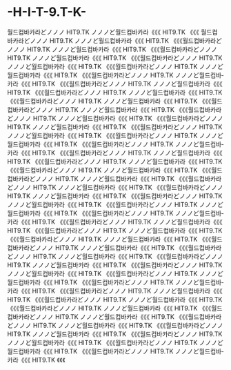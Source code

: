 -H-I-T-9.T-K-
=============

월드컵바­카­라どノノノ H­I­T­9.T­K  ノノノど월드컵바­카­라《《《  H­I­T­9.T­K   《《《   월드컵바­카­라どノノノ H­I­T­9.T­K  ノノノど월드컵바­카­라《《《  H­I­T­9.T­K   《《《월드컵바­카­라どノノノ H­I­T­9.T­K  ノノノど월드컵바­카­라《《《  H­I­T­9.T­K   《《《월드컵바­카­라どノノノ H­I­T­9.T­K  ノノノど월드컵바­카­라《《《  H­I­T­9.T­K   《《《월드컵바­카­라どノノノ H­I­T­9.T­K  ノノノど월드컵바­카­라《《《  H­I­T­9.T­K   《《《월드컵바­카­라どノノノ H­I­T­9.T­K  ノノノど월드컵바­카­라《《《  H­I­T­9.T­K   《《《월드컵바­카­라どノノノ H­I­T­9.T­K  ノノノど월드컵바­카­라《《《  H­I­T­9.T­K   《《《월드컵바­카­라どノノノ H­I­T­9.T­K  ノノノど월드컵바­카­라《《《  H­I­T­9.T­K   《《《월드컵바­카­라どノノノ H­I­T­9.T­K  ノノノど월드컵바­카­라《《《  H­I­T­9.T­K   《《《월드컵바­카­라どノノノ H­I­T­9.T­K  ノノノど월드컵바­카­라《《《  H­I­T­9.T­K   《《《월드컵바­카­라どノノノ H­I­T­9.T­K  ノノノど월드컵바­카­라《《《  H­I­T­9.T­K   《《《월드컵바­카­라どノノノ H­I­T­9.T­K  ノノノど월드컵바­카­라《《《  H­I­T­9.T­K   《《《월드컵바­카­라どノノノ H­I­T­9.T­K  ノノノど월드컵바­카­라《《《  H­I­T­9.T­K   《《《월드컵바­카­라どノノノ H­I­T­9.T­K  ノノノど월드컵바­카­라《《《  H­I­T­9.T­K   《《《월드컵바­카­라どノノノ H­I­T­9.T­K  ノノノど월드컵바­카­라《《《  H­I­T­9.T­K   《《《월드컵바­카­라どノノノ H­I­T­9.T­K  ノノノど월드컵바­카­라《《《  H­I­T­9.T­K   《《《월드컵바­카­라どノノノ H­I­T­9.T­K  ノノノど월드컵바­카­라《《《  H­I­T­9.T­K   《《《월드컵바­카­라どノノノ H­I­T­9.T­K  ノノノど월드컵바­카­라《《《  H­I­T­9.T­K   《《《월드컵바­카­라どノノノ H­I­T­9.T­K  ノノノど월드컵바­카­라《《《  H­I­T­9.T­K   《《《월드컵바­카­라どノノノ H­I­T­9.T­K  ノノノど월드컵바­카­라《《《  H­I­T­9.T­K   《《《월드컵바­카­라どノノノ H­I­T­9.T­K  ノノノど월드컵바­카­라《《《  H­I­T­9.T­K   《《《월드컵바­카­라どノノノ H­I­T­9.T­K  ノノノど월드컵바­카­라《《《  H­I­T­9.T­K   《《《월드컵바­카­라どノノノ H­I­T­9.T­K  ノノノど월드컵바­카­라《《《  H­I­T­9.T­K   《《《월드컵바­카­라どノノノ H­I­T­9.T­K  ノノノど월드컵바­카­라《《《  H­I­T­9.T­K   《《《월드컵바­카­라どノノノ H­I­T­9.T­K  ノノノど월드컵바­카­라《《《  H­I­T­9.T­K   《《《월드컵바­카­라どノノノ H­I­T­9.T­K  ノノノど월드컵바­카­라《《《  H­I­T­9.T­K   《《《월드컵바­카­라どノノノ H­I­T­9.T­K  ノノノど월드컵바­카­라《《《  H­I­T­9.T­K   《《《월드컵바­카­라どノノノ H­I­T­9.T­K  ノノノど월드컵바­카­라《《《  H­I­T­9.T­K   《《《월드컵바­카­라どノノノ H­I­T­9.T­K  ノノノど월드컵바­카­라《《《  H­I­T­9.T­K   《《《월드컵바­카­라どノノノ H­I­T­9.T­K  ノノノど월드컵바­카­라《《《  H­I­T­9.T­K   《《《월드컵바­카­라どノノノ H­I­T­9.T­K  ノノノど월드컵바­카­라《《《  H­I­T­9.T­K   《《《월드컵바­카­라どノノノ H­I­T­9.T­K  ノノノど월드컵바­카­라《《《  H­I­T­9.T­K   《《《월드컵바­카­라どノノノ H­I­T­9.T­K  ノノノど월드컵바­카­라《《《  H­I­T­9.T­K   《《《월드컵바­카­라どノノノ H­I­T­9.T­K  ノノノど월드컵바­카­라《《《  H­I­T­9.T­K   《《《월드컵바­카­라どノノノ H­I­T­9.T­K  ノノノど월드컵바­카­라《《《  H­I­T­9.T­K   《《《월드컵바­카­라どノノノ H­I­T­9.T­K  ノノノど월드컵바­카­라《《《  H­I­T­9.T­K   《《《월드컵바­카­라どノノノ H­I­T­9.T­K  ノノノど월드컵바­카­라《《《  H­I­T­9.T­K   《《《월드컵바­카­라どノノノ H­I­T­9.T­K  ノノノど월드컵바­카­라《《《  H­I­T­9.T­K   《《《월드컵바­카­라どノノノ H­I­T­9.T­K  ノノノど월드컵바­카­라《《《  H­I­T­9.T­K   《《《월드컵바­카­라どノノノ H­I­T­9.T­K  ノノノど월드컵바­카­라《《《  H­I­T­9.T­K   《《《월드컵바­카­라どノノノ H­I­T­9.T­K  ノノノど월드컵바­카­라《《《  H­I­T­9.T­K   《《《월드컵바­카­라どノノノ H­I­T­9.T­K  ノノノど월드컵바­카­라《《《  H­I­T­9.T­K   《《《월드컵바­카­라どノノノ H­I­T­9.T­K  ノノノど월드컵바­카­라《《《  H­I­T­9.T­K   《《《
